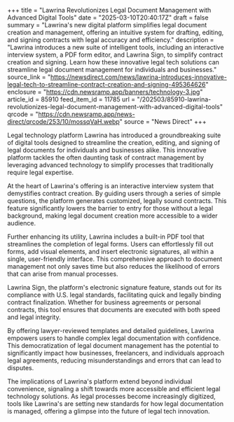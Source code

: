 +++
title = "Lawrina Revolutionizes Legal Document Management with Advanced Digital Tools"
date = "2025-03-10T20:40:17Z"
draft = false
summary = "Lawrina's new digital platform simplifies legal document creation and management, offering an intuitive system for drafting, editing, and signing contracts with legal accuracy and efficiency."
description = "Lawrina introduces a new suite of intelligent tools, including an interactive interview system, a PDF form editor, and Lawrina Sign, to simplify contract creation and signing. Learn how these innovative legal tech solutions can streamline legal document management for individuals and businesses."
source_link = "https://newsdirect.com/news/lawrina-introduces-innovative-legal-tech-to-streamline-contract-creation-and-signing-495364626"
enclosure = "https://cdn.newsramp.app/banners/technology-3.jpg"
article_id = 85910
feed_item_id = 11785
url = "/202503/85910-lawrina-revolutionizes-legal-document-management-with-advanced-digital-tools"
qrcode = "https://cdn.newsramp.app/news-direct/qrcode/253/10/mossqVaH.webp"
source = "News Direct"
+++

<p>Legal technology platform Lawrina has introduced a groundbreaking suite of digital tools designed to streamline the creation, editing, and signing of legal documents for individuals and businesses alike. This innovative platform tackles the often daunting task of contract management by leveraging advanced technology to simplify processes that traditionally require legal expertise.</p><p>At the heart of Lawrina's offering is an interactive interview system that demystifies contract creation. By guiding users through a series of simple questions, the platform generates customized, legally sound contracts. This feature significantly lowers the barrier to entry for those without a legal background, making legal document creation more accessible to a wider audience.</p><p>Further enhancing its utility, Lawrina includes a built-in PDF tool that streamlines the completion of legal forms. Users can effortlessly fill out forms, add visual elements, and insert electronic signatures, all within a single, user-friendly interface. This comprehensive approach to document management not only saves time but also reduces the likelihood of errors that can arise from manual processes.</p><p>Lawrina Sign, the platform's electronic signature feature, stands out for its compliance with U.S. legal standards, facilitating quick and legally binding contract finalization. Whether for business agreements or personal contracts, this tool ensures that documents are executed with both speed and legal integrity.</p><p>By offering lawyer-reviewed templates and detailed guidelines, Lawrina empowers users to handle complex legal documentation with confidence. This democratization of legal document management has the potential to significantly impact how businesses, freelancers, and individuals approach legal agreements, reducing misunderstandings and errors that can lead to disputes.</p><p>The implications of Lawrina's platform extend beyond individual convenience, signaling a shift towards more accessible and efficient legal technology solutions. As legal processes become increasingly digitized, tools like Lawrina's are setting new standards for how legal documentation is managed, offering a glimpse into the future of legal tech innovation.</p>
